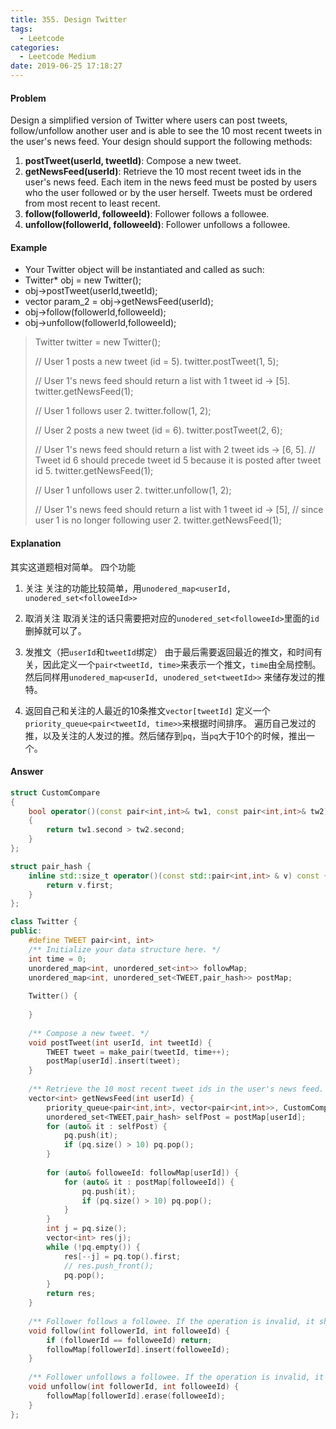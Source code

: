 ```yaml
---
title: 355. Design Twitter
tags:
  - Leetcode
categories:
  - Leetcode Medium
date: 2019-06-25 17:18:27
---
```


#### Problem
Design a simplified version of Twitter where users can post tweets, follow/unfollow another user and is able to see the 10 most recent tweets in the user's news feed. Your design should support the following methods:

1.  **postTweet(userId, tweetId)**: Compose a new tweet.
2.  **getNewsFeed(userId)**: Retrieve the 10 most recent tweet ids in the user's news feed. Each item in the news feed must be posted by users who the user followed or by the user herself. Tweets must be ordered from most recent to least recent.
3.  **follow(followerId, followeeId)**: Follower follows a followee.
4.  **unfollow(followerId, followeeId)**: Follower unfollows a followee.



#### Example
 * Your Twitter object will be instantiated and called as such:
 * Twitter* obj = new Twitter();
 * obj->postTweet(userId,tweetId);
 * vector<int> param_2 = obj->getNewsFeed(userId);
 * obj->follow(followerId,followeeId);
 * obj->unfollow(followerId,followeeId);

> Twitter twitter = new Twitter();
> 
> // User 1 posts a new tweet (id = 5).
> twitter.postTweet(1, 5);
> 
> // User 1's news feed should return a list with 1 tweet id -> [5].
> twitter.getNewsFeed(1);
> 
> // User 1 follows user 2.
> twitter.follow(1, 2);
> 
> // User 2 posts a new tweet (id = 6).
> twitter.postTweet(2, 6);
> 
> // User 1's news feed should return a list with 2 tweet ids -> [6, 5].
> // Tweet id 6 should precede tweet id 5 because it is posted after tweet id 5.
> twitter.getNewsFeed(1);
> 
> // User 1 unfollows user 2.
> twitter.unfollow(1, 2);
> 
> // User 1's news feed should return a list with 1 tweet id -> [5],
> // since user 1 is no longer following user 2.
> twitter.getNewsFeed(1);


#### Explanation
其实这道题相对简单。
四个功能
1. 关注
关注的功能比较简单，用`unodered_map<userId, unodered_set<followeeId>>`

2. 取消关注
取消关注的话只需要把对应的`unodered_set<followeeId>`里面的`id`删掉就可以了。
3. 发推文（把`userId`和`tweetId`绑定）
由于最后需要返回最近的推文，和时间有关，因此定义一个`pair<tweetId, time>`来表示一个推文，`time`由全局控制。
然后同样用`unodered_map<userId, unodered_set<tweetId>>` 来储存发过的推特。
4. 返回自己和关注的人最近的10条推文`vector[tweetId]`
定义一个`priority_queue<pair<tweetId, time>>`来根据时间排序。
遍历自己发过的推，以及关注的人发过的推。然后储存到`pq`，当`pq`大于10个的时候，推出一个。


#### Answer

```c++
struct CustomCompare
{
    bool operator()(const pair<int,int>& tw1, const pair<int,int>& tw2)
    {
        return tw1.second > tw2.second;
    }
};

struct pair_hash {
    inline std::size_t operator()(const std::pair<int,int> & v) const {
        return v.first;
    }
};

class Twitter {
public:
    #define TWEET pair<int, int>
    /** Initialize your data structure here. */
    int time = 0;
    unordered_map<int, unordered_set<int>> followMap;
    unordered_map<int, unordered_set<TWEET,pair_hash>> postMap;
    
    Twitter() {
        
    }
    
    /** Compose a new tweet. */
    void postTweet(int userId, int tweetId) {
        TWEET tweet = make_pair(tweetId, time++);
        postMap[userId].insert(tweet);
    }
    
    /** Retrieve the 10 most recent tweet ids in the user's news feed. Each item in the news feed must be posted by users who the user followed or by the user herself. Tweets must be ordered from most recent to least recent. */
    vector<int> getNewsFeed(int userId) {
        priority_queue<pair<int,int>, vector<pair<int,int>>, CustomCompare> pq;
        unordered_set<TWEET,pair_hash> selfPost = postMap[userId];
        for (auto& it : selfPost) {
            pq.push(it);
            if (pq.size() > 10) pq.pop();
        }
        
        for (auto& followeeId: followMap[userId]) {
            for (auto& it : postMap[followeeId]) {
                pq.push(it);
                if (pq.size() > 10) pq.pop();
            }
        }
        int j = pq.size();
        vector<int> res(j);
        while (!pq.empty()) {
            res[--j] = pq.top().first;
            // res.push_front();
            pq.pop();
        }
        return res;
    }
    
    /** Follower follows a followee. If the operation is invalid, it should be a no-op. */
    void follow(int followerId, int followeeId) {
        if (followerId == followeeId) return;
        followMap[followerId].insert(followeeId);
    }
    
    /** Follower unfollows a followee. If the operation is invalid, it should be a no-op. */
    void unfollow(int followerId, int followeeId) {
        followMap[followerId].erase(followeeId);
    }
};
```

